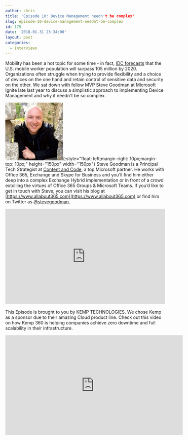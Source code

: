 ```yaml
---
author: chris
title: 'Episode 10: Device Management needn't be complex'
slug: episode-10-device-management-neednt-be-complex
id: 175
date: '2018-01-31 23:34:00'
layout: post
categories:
  - Interviews
---
```


Mobility has been a hot topic for some time - in fact, [IDC forecasts](https://www.idc.com/research/viewtoc.jsp?containerId=US41678216) that the U.S. mobile worker population will surpass 105 million by 2020. Organizations often struggle when trying to provide flexibility and a choice of devices on the one hand and retain control of sensitive data and security on the other. We sat down with fellow MVP Steve Goodman at Microsoft Ignite late last year to discuss a simplistic approach to implementing Device Management and why it needn't be so complex.

![Steve](/images/uploads/2018/01/Steve.jpg){:style="float: left;margin-right: 10px;margin-top: 10px;" height="150px" width="150px"} Steve Goodman is a Principal Tech Strategist at [Content and Code](http://www.contentandcode.com/), a top Microsoft partner. He works with Office 365, Exchange and Skype for Business and you’ll find him either deep into a complex Exchange Hybrid implementation or in front of a crowd extolling the virtues of Office 365 Groups & Microsoft Teams. If you’d like to get in touch with Steve, you can visit his blog at [https://www.allabout365.com](https://www.allabout365.com) or find him on Twitter as [@stevegoodman ](https://twitter.com/stevegoodman)

<p><iframe width="100%" height="300" scrolling="no" frameborder="no" allow="autoplay" src="https://w.soundcloud.com/player/?url=https%3A//api.soundcloud.com/tracks/392584389&color=%23ff5500&auto_play=false&hide_related=false&show_comments=true&show_user=true&show_reposts=false&show_teaser=true&visual=true"></iframe></p>

This Episode is brought to you by KEMP TECHNOLOGIES. We chose Kemp as a sponsor due to their amazing Cloud product line. Check out this video on how Kemp 360 is helping companies achieve zero downtime and full scalability in their infrastructure.
<p><iframe width="560" height="315" src="https://www.youtube.com/embed/dVvHokor9wc" frameborder="0" allow="accelerometer; autoplay; encrypted-media; gyroscope; picture-in-picture" allowfullscreen></iframe></p>
